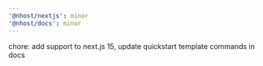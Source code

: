 ```yaml
---
'@nhost/nextjs': minor
'@nhost/docs': minor
---
```


chore: add support to next.js 15, update quickstart template commands in docs
